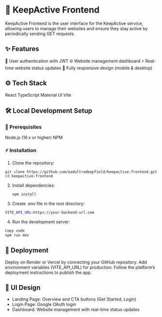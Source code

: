 # 🚀 KeepActive Frontend

KeepActive Frontend is the user interface for the KeepActive service, allowing users to manage their websites and ensure they stay active by periodically sending GET requests.

## ✨ Features

🔐 User authentication with JWT
🌐 Website management dashboard
⚡ Real-time website status updates
📱 Fully responsive design (mobile & desktop)

## ⚙️ Tech Stack

React
TypeScript
Material UI
Vite

## 🛠️ Local Development Setup

### 📝 Prerequisites

Node.js (16.x or higher)
NPM

### ⚡ Installation

1. Clone the repository:

```bash
git clone https://github.com/oadultradeepfield/keepactive-frontend.git
cd keepactive-frontend
```

2. Install dependencies:

   ```bash
   npm install
   ```

3. Create .env file in the root directory:

```bash
VITE_API_URL=https://your-backend-url.com
```

4. Run the development server:

```bash
Copy code
npm run dev
```

## 🚀 Deployment

Deploy on Render or Vercel by connecting your GitHub repository.
Add environment variables (VITE_API_URL) for production.
Follow the platform’s deployment instructions to publish the app.

## 🎨 UI Design

- Landing Page: Overview and CTA buttons (Get Started, Login)
- Login Page: Google OAuth login
- Dashboard: Website management with real-time status updates
